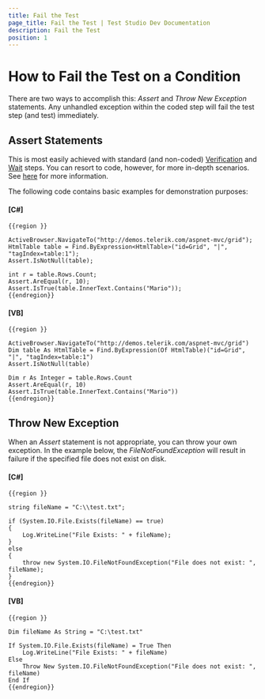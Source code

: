 ```yaml
---
title: Fail the Test
page_title: Fail the Test | Test Studio Dev Documentation
description: Fail the Test
position: 1
---
```

# How to Fail the Test on a Condition

There are two ways to accomplish this: *Assert* and *Throw New Exception* statements. Any unhandled exception within the coded step will fail the test step (and test) immediately.

## Assert Statements

This is most easily achieved with standard (and non-coded) <a href="/features/verifications/advanced-verification" target="_blank">Verification</a> and <a href="/features/verifications/Wait" target="_blank">Wait</a> steps. You can resort to code, however, for more in-depth scenarios. See <a href="/code-in-test/html-control-suite/html-asserts" target="_blank">here</a> for more information.

The following code contains basic examples for demonstration purposes:

#### __[C#]__

    {{region }}

    ActiveBrowser.NavigateTo("http://demos.telerik.com/aspnet-mvc/grid");
    HtmlTable table = Find.ByExpression<HtmlTable>("id=Grid", "|", "tagIndex=table:1");
    Assert.IsNotNull(table);
    
    int r = table.Rows.Count;
    Assert.AreEqual(r, 10);
    Assert.IsTrue(table.InnerText.Contains("Mario"));
    {{endregion}}

#### __[VB]__

    {{region }}

    ActiveBrowser.NavigateTo("http://demos.telerik.com/aspnet-mvc/grid")
    Dim table As HtmlTable = Find.ByExpression(Of HtmlTable)("id=Grid", "|", "tagIndex=table:1")
    Assert.IsNotNull(table)
    
    Dim r As Integer = table.Rows.Count
    Assert.AreEqual(r, 10)
    Assert.IsTrue(table.InnerText.Contains("Mario"))
    {{endregion}}

## Throw New Exception

When an *Assert* statement is not appropriate, you can throw your own exception. In the example below, the *FileNotFoundException* will result in failure if the specified file does not exist on disk.

#### __[C#]__

    {{region }}

    string fileName = "C:\\test.txt";
    
    if (System.IO.File.Exists(fileName) == true)
    {
        Log.WriteLine("File Exists: " + fileName);
    }
    else
    {
        throw new System.IO.FileNotFoundException("File does not exist: ", fileName);
    }
    {{endregion}}

#### __[VB]__

    {{region }}

    Dim fileName As String = "C:\test.txt"
    
    If System.IO.File.Exists(fileName) = True Then
        Log.WriteLine("File Exists: " + fileName)
    Else
        Throw New System.IO.FileNotFoundException("File does not exist: ", fileName)
    End If
    {{endregion}}
